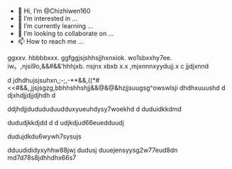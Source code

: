 - 👋 Hi, I’m @Chizhiwen160
- 👀 I’m interested in ...
- 🌱 I’m currently learning ...
- 💞️ I’m looking to collaborate on ...
- 📫 How to reach me ...

<!---
Chizhiwen160/Chizhiwen160 is a ✨ special ✨ repository because its `README.md` (this file) appears on your GitHub profile.
You can click the Preview link to take a look at your changes.
--->
ggxxv. hbbbbxxx. ggfggjsjshhsjjhxnxiok. wo1sbxxhy7ee. iw。,njsi9o,&&#&&'hhhjxb. 
nsjnx xbxb x.x
,mjxnnnxyydujj.x
c
jjdjxnnd

d
jdhdhujsjsuhxn,;-;,-**&&,((*#<<#&&,,jjsjsgzg,bbhhshhshjj&&@&@&hzjjsuugsg^owswlsji
dhdhxuuushd
d
djxhdjjdjjdjhdh
d

ddjhdjjdudududuudduxyueuhdysy7woekhd
d
duduidkkdmd

dududjkkdjdd
d
d
udjkdjud66euedduudj

dudujdkdu6wywh7sysujs

dduudididyxyhhw88jwj
dudusj
duuejensyysg2w77eud8dn
md7d78s8jdhhdhx66s7
